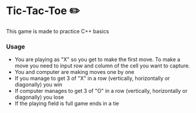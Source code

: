 # Tic-Tac-Toe ✏️

This game is made to practice C++ basics

### Usage
- You are playing as "X" so you get to make the first move. To make a move you need to input row and column of the cell you want to capture.
- You and computer are making moves one by one
- If you manage to get 3 of "X" in a row (vertically, horizontally or diagonally) you win
- If computer manages to get 3 of "O" in a row (vertically, horizontally or diagonally) you lose
- If the playing field is full game ends in a tie
